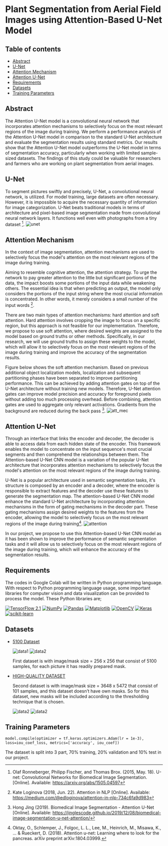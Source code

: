 # Plant Segmentation from Aerial Field Images using Attention-Based U-Net Model

## Table of contents
- [Abstract](#abstract)
- [U-Net](#u-net)
- [Attention Mechanism](#attention-mechanism)
- [Attention U-Net](#attention-u-net)
- [Requirements](#requirements)
- [Datasets](#datasets)
- [Training Parameters](#training-parameters)

## Abstract
The Attention U-Net model is a convolutional neural network that incorporates attention mechanisms to selectively focus on the most relevant regions of the image during training. We perform a performance analysis of the Attention U-Net model in comparison to the standard U-Net architecture and evaluate the segmentation results using standard metrics. Our results show that the Attention U-Net model outperforms the U-Net model in terms of segmentation accuracy, particularly when working with limited sample-sized datasets. The findings of this study could be valuable for researchers and farmers who are working on plant segmentation from aerial images.

## U-Net
To segment pictures swiftly and precisely, U-Net, a convolutional neural network, is utilized. For model training, large datasets are often necessary. However, it is impossible to acquire the necessary quantity of information for image categorization. U-Net beats traditional models in terms of architecture and pixel-based image segmentation made from convolutional neural network layers. It functions well even with photographs from a tiny dataset [^1].
![unet](https://github.com/doadates/U-Net-and-Attention-U-Net/blob/main/images/unet.jpg)

## Attention Mechanism

In the context of image segmentation, attention mechanisms are used to selectively focus the model's attention on the most relevant regions of the image during training. 

Aiming to resemble cognitive attention, the attention strategy. To urge the network to pay greater attention to the little but significant portions of the data, the impact boosts some portions of the input data while weakening others. The essential idea is that when predicting an output, the model only considers the portions of the input string where the most crucial information is concentrated. In other words, it merely considers a small number of the input words [^2].

There are two main types of attention mechanisms: hard attention and soft attention. Hard attention involves cropping the image to focus on a specific region, but this approach is not feasible for our implementation. Therefore, we propose to use soft attention, where desired weights are assigned to the model based on ground truths or other methods. Specifically, in our research, we will use ground truths to assign these weights to the model, which will allow it to selectively focus on the most relevant regions of the image during training and improve the accuracy of the segmentation results.

Figure below shows the soft attention mechanism. Based on previous additional object localization models, localization and subsequent partitioning phases have been separated to improve partitioning performance. This can be achieved by adding attention gates on top of the U-Net architecture without training new models. Therefore, U-Net attention gates can improve model precision and accuracy for foreground pixels without adding too much processing overhead. Before combining, attention gates are used to aggregate only relevant activations. Gradients from the background are reduced during the back pass [^3].
![att_mec](https://github.com/doadates/U-Net-and-Attention-U-Net/blob/main/images/unet-attention.jpg)
## Attention U-Net

Through an interface that links the encoder and decoder, the decoder is able to access data from each hidden state of the encoder. This framework enables the model to concentrate on the input sequence's most crucial segments and then comprehend the relationships between them. The Attention-based U-Net CNN model is a variation of the popular U-Net architecture that incorporates attention mechanisms to selectively focus the model's attention on the most relevant regions of the image during training.

U-Net is a popular architecture used in semantic segmentation tasks, it's structure is composed by an encoder and a decoder, where the encoder is responsible to extract features and the decoder use these features to generate the segmentation map. The attention-based U-Net CNN model enhance the standard U-Net architecture by incorporating attention mechanisms in the form of gating mechanisms in the decoder part. These gating mechanisms assign desired weights to the features from the encoder, allowing the model to selectively focus on the most relevant regions of the image during training[^4].
![attention](https://github.com/doadates/U-Net-and-Attention-U-Net/blob/main/images/attention.jpg)

In our project, we propose to use this Attention-based U-Net CNN model as it has been shown to improve the performance of semantic segmentation tasks and it will allow us to selectively focus on the most relevant regions of the image during training, which will enhance the accuracy of the segmentation results.

## Requirements
The codes in Google Colab will be written in Python programming language. With respect to Python programming language usage, some important libraries for computer vision and data visualization can be provided to process the model. These Python libraries are;

[![TensorFlow 2.1](https://img.shields.io/badge/TensorFlow-2.1-FF6F00?logo=tensorflow)](https://github.com/tensorflow/tensorflow/releases/tag/v2.1.0)
[![NumPy](https://img.shields.io/badge/NumPy-1.21.0-blue.svg)](https://numpy.org/)
[![Pandas](https://img.shields.io/badge/Pandas-1.3.0-blue.svg)](https://pandas.pydata.org/)
[![Matplotlib](https://img.shields.io/badge/Matplotlib-3.4.2-blue.svg)](https://matplotlib.org/)
[![OpenCV](https://img.shields.io/badge/OpenCV-4.5.3-blue.svg)](https://opencv.org/)
[![Keras](https://img.shields.io/badge/Keras-2.6.0-blue.svg)](https://keras.io/)
[![scikit-learn](https://img.shields.io/badge/scikit--learn-0.24.2-blue.svg)](https://scikit-learn.org/)

## Datasets
- [5100 Dataset](https://www.kaggle.com/datasets/quadeer15sh/augmented-forest-segmentation?datasetId=1650618&select=Forest+Segmented)
  
  ![data1](https://github.com/doadates/U-Net-and-Attention-U-Net/blob/main/images/858771_sat_83.jpg) ![data2](https://github.com/doadates/U-Net-and-Attention-U-Net/blob/main/images/861353_sat_72.jpg)
  
  First dataset is with image/mask size = 256 x 256 that consist of 5100 samples, for each picture it has readily prepared mask. 
- [HIGH-QUALITY DATASET](https://cloud.pix4d.com/dataset/911895/files/inputs?shareToken=5e81e91f-8a73-4201-81f4-748056fa0370)

  
  Second dataset is with image/mask size = 3648 x 5472 that consist of 101 samples, and this dataset doesn’t have own masks. So for this dataset, new masks will be included according to the thresholding technique that is chosen.
  
  ![data2](https://github.com/doadates/U-Net-and-Attention-U-Net/blob/main/images/IX-11-23119_0096_0237.JPG) ![data2](https://github.com/doadates/U-Net-and-Attention-U-Net/blob/main/images/IX-11-23119_0096_0304.jpg)


## Training Parameters
`model.compile(optimizer = tf.keras.optimizers.Adam(lr = 1e-3), loss=iou_coef_loss, metrics=['accuracy', iou_coef])`

The dataset is split into 3 part, 70% training, 20% validation and 10% test in our project.

[^1]: Olaf Ronneberger, Philipp Fischer, and Thomas Brox. (2015, May. 18). U-net: Convolutional Networks for Biomedical Image Segmentation. [Online]. Available: https://arxiv.org/abs/1505.04597
[^2]: Kate Loginova (2018, Jun. 22). Attention in NLP [Online]. Available: https://medium.com/@edloginova/attention-in-nlp-734c6fa9d983
[^3]: Hong Jing (2019). Biomedical Image Segmentation - Attention U-Net [Online]. Available: https://jinglescode.github.io/2019/12/08/biomedical-image-segmentation-u-net-attention/
[^4]: Oktay, O., Schlemper, J., Folgoc, L. L., Lee, M., Heinrich, M., Misawa, K., ... & Rueckert, D. (2018). Attention u-net: Learning where to look for the pancreas. arXiv preprint arXiv:1804.03999.
